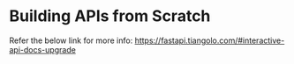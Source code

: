 # Building APIs from Scratch
Refer the below link for more info:
https://fastapi.tiangolo.com/#interactive-api-docs-upgrade
